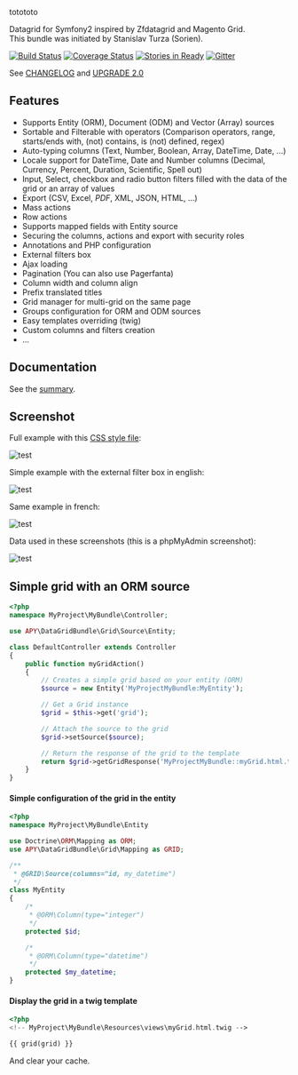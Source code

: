 totototo

Datagrid for Symfony2 inspired by Zfdatagrid and Magento Grid.  
This bundle was initiated by Stanislav Turza (Sorien).

[![Build Status](https://secure.travis-ci.org/APY/APYDataGridBundle.png?branch=master)](http://travis-ci.org/APY/APYDataGridBundle) 
[![Coverage Status](https://coveralls.io/repos/github/APY/APYDataGridBundle/badge.svg?branch=test-improvement)](https://coveralls.io/github/APY/APYDataGridBundle?branch=test-improvement)
[![Stories in Ready](https://badge.waffle.io/APY/APYDataGridBundle.svg?label=ready&title=Ready)](http://waffle.io/APY/APYDataGridBundle)
[![Gitter](https://badges.gitter.im/APY/APYDataGridBundle.svg)](https://gitter.im/APY/APYDataGridBundle?utm_source=badge&utm_medium=badge&utm_campaign=pr-badge)

See [CHANGELOG](https://github.com/APY/APYDataGridBundle/blob/master/CHANGELOG.md) and [UPGRADE 2.0](https://github.com/APY/APYDataGridBundle/blob/master/UPGRADE-2.0.md)

## Features

- Supports Entity (ORM), Document (ODM) and Vector (Array) sources
- Sortable and Filterable with operators (Comparison operators, range, starts/ends with, (not) contains, is (not) defined, regex)
- Auto-typing columns (Text, Number, Boolean, Array, DateTime, Date, ...)
- Locale support for DateTime, Date and Number columns (Decimal, Currency, Percent, Duration, Scientific, Spell out)
- Input, Select, checkbox and radio button filters filled with the data of the grid or an array of values
- Export (CSV, Excel, _PDF_, XML, JSON, HTML, ...)
- Mass actions
- Row actions
- Supports mapped fields with Entity source
- Securing the columns, actions and export with security roles
- Annotations and PHP configuration
- External filters box
- Ajax loading
- Pagination (You can also use Pagerfanta)
- Column width and column align
- Prefix translated titles
- Grid manager for multi-grid on the same page
- Groups configuration for ORM and ODM sources
- Easy templates overriding (twig)
- Custom columns and filters creation
- ...

## Documentation

See the [summary](https://github.com/APY/APYDataGridBundle/blob/master/Resources/doc/summary.md).

## Screenshot

Full example with this [CSS style file](https://github.com/APY/APYDataGridBundle/blob/master/Resources/doc/grid_configuration/working_example.css):

![test](https://github.com/APY/APYDataGridBundle/blob/master/Resources/doc/images/screenshot_full.png?raw=true)

Simple example with the external filter box in english:

![test](https://github.com/APY/APYDataGridBundle/blob/master/Resources/doc/images/screenshot_en.png?raw=true)

Same example in french:

![test](https://github.com/APY/APYDataGridBundle/blob/master/Resources/doc/images/screenshot_fr.png?raw=true)

Data used in these screenshots (this is a phpMyAdmin screenshot):

![test](https://github.com/APY/APYDataGridBundle/blob/master/Resources/doc/images/screenshot_database.png?raw=true)

## Simple grid with an ORM source

```php
<?php
namespace MyProject\MyBundle\Controller;

use APY\DataGridBundle\Grid\Source\Entity;

class DefaultController extends Controller
{
	public function myGridAction()
	{
		// Creates a simple grid based on your entity (ORM)
		$source = new Entity('MyProjectMyBundle:MyEntity');

		// Get a Grid instance
		$grid = $this->get('grid');

		// Attach the source to the grid
		$grid->setSource($source);

		// Return the response of the grid to the template
		return $grid->getGridResponse('MyProjectMyBundle::myGrid.html.twig');
	}
}
```

#### Simple configuration of the grid in the entity

```php
<?php
namespace MyProject\MyBundle\Entity

use Doctrine\ORM\Mapping as ORM;
use APY\DataGridBundle\Grid\Mapping as GRID;

/**
 * @GRID\Source(columns="id, my_datetime")
 */
class MyEntity
{
	/*
	 * @ORM\Column(type="integer")
	 */
	protected $id;

	/*
	 * @ORM\Column(type="datetime")
	 */
	protected $my_datetime;
}
```

#### Display the grid in a twig template

```php
<?php
<!-- MyProject\MyBundle\Resources\views\myGrid.html.twig -->

{{ grid(grid) }}
```

And clear your cache.

